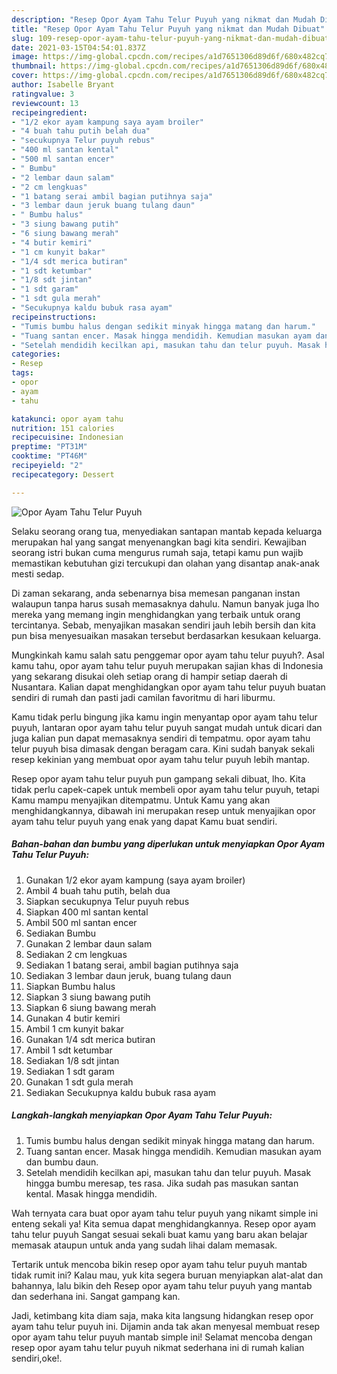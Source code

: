 ```yaml
---
description: "Resep Opor Ayam Tahu Telur Puyuh yang nikmat dan Mudah Dibuat"
title: "Resep Opor Ayam Tahu Telur Puyuh yang nikmat dan Mudah Dibuat"
slug: 109-resep-opor-ayam-tahu-telur-puyuh-yang-nikmat-dan-mudah-dibuat
date: 2021-03-15T04:54:01.837Z
image: https://img-global.cpcdn.com/recipes/a1d7651306d89d6f/680x482cq70/opor-ayam-tahu-telur-puyuh-foto-resep-utama.jpg
thumbnail: https://img-global.cpcdn.com/recipes/a1d7651306d89d6f/680x482cq70/opor-ayam-tahu-telur-puyuh-foto-resep-utama.jpg
cover: https://img-global.cpcdn.com/recipes/a1d7651306d89d6f/680x482cq70/opor-ayam-tahu-telur-puyuh-foto-resep-utama.jpg
author: Isabelle Bryant
ratingvalue: 3
reviewcount: 13
recipeingredient:
- "1/2 ekor ayam kampung saya ayam broiler"
- "4 buah tahu putih belah dua"
- "secukupnya Telur puyuh rebus"
- "400 ml santan kental"
- "500 ml santan encer"
- " Bumbu"
- "2 lembar daun salam"
- "2 cm lengkuas"
- "1 batang serai ambil bagian putihnya saja"
- "3 lembar daun jeruk buang tulang daun"
- " Bumbu halus"
- "3 siung bawang putih"
- "6 siung bawang merah"
- "4 butir kemiri"
- "1 cm kunyit bakar"
- "1/4 sdt merica butiran"
- "1 sdt ketumbar"
- "1/8 sdt jintan"
- "1 sdt garam"
- "1 sdt gula merah"
- "Secukupnya kaldu bubuk rasa ayam"
recipeinstructions:
- "Tumis bumbu halus dengan sedikit minyak hingga matang dan harum."
- "Tuang santan encer. Masak hingga mendidih. Kemudian masukan ayam dan bumbu daun."
- "Setelah mendidih kecilkan api, masukan tahu dan telur puyuh. Masak hingga bumbu meresap, tes rasa. Jika sudah pas masukan santan kental. Masak hingga mendidih."
categories:
- Resep
tags:
- opor
- ayam
- tahu

katakunci: opor ayam tahu 
nutrition: 151 calories
recipecuisine: Indonesian
preptime: "PT31M"
cooktime: "PT46M"
recipeyield: "2"
recipecategory: Dessert

---
```



![Opor Ayam Tahu Telur Puyuh](https://img-global.cpcdn.com/recipes/a1d7651306d89d6f/680x482cq70/opor-ayam-tahu-telur-puyuh-foto-resep-utama.jpg)

Selaku seorang orang tua, menyediakan santapan mantab kepada keluarga merupakan hal yang sangat menyenangkan bagi kita sendiri. Kewajiban seorang istri bukan cuma mengurus rumah saja, tetapi kamu pun wajib memastikan kebutuhan gizi tercukupi dan olahan yang disantap anak-anak mesti sedap.

Di zaman  sekarang, anda sebenarnya bisa memesan panganan instan walaupun tanpa harus susah memasaknya dahulu. Namun banyak juga lho mereka yang memang ingin menghidangkan yang terbaik untuk orang tercintanya. Sebab, menyajikan masakan sendiri jauh lebih bersih dan kita pun bisa menyesuaikan masakan tersebut berdasarkan kesukaan keluarga. 



Mungkinkah kamu salah satu penggemar opor ayam tahu telur puyuh?. Asal kamu tahu, opor ayam tahu telur puyuh merupakan sajian khas di Indonesia yang sekarang disukai oleh setiap orang di hampir setiap daerah di Nusantara. Kalian dapat menghidangkan opor ayam tahu telur puyuh buatan sendiri di rumah dan pasti jadi camilan favoritmu di hari liburmu.

Kamu tidak perlu bingung jika kamu ingin menyantap opor ayam tahu telur puyuh, lantaran opor ayam tahu telur puyuh sangat mudah untuk dicari dan juga kalian pun dapat memasaknya sendiri di tempatmu. opor ayam tahu telur puyuh bisa dimasak dengan beragam cara. Kini sudah banyak sekali resep kekinian yang membuat opor ayam tahu telur puyuh lebih mantap.

Resep opor ayam tahu telur puyuh pun gampang sekali dibuat, lho. Kita tidak perlu capek-capek untuk membeli opor ayam tahu telur puyuh, tetapi Kamu mampu menyajikan ditempatmu. Untuk Kamu yang akan menghidangkannya, dibawah ini merupakan resep untuk menyajikan opor ayam tahu telur puyuh yang enak yang dapat Kamu buat sendiri.

<!--inarticleads1-->

##### Bahan-bahan dan bumbu yang diperlukan untuk menyiapkan Opor Ayam Tahu Telur Puyuh:

1. Gunakan 1/2 ekor ayam kampung (saya ayam broiler)
1. Ambil 4 buah tahu putih, belah dua
1. Siapkan secukupnya Telur puyuh rebus
1. Siapkan 400 ml santan kental
1. Ambil 500 ml santan encer
1. Sediakan  Bumbu
1. Gunakan 2 lembar daun salam
1. Sediakan 2 cm lengkuas
1. Sediakan 1 batang serai, ambil bagian putihnya saja
1. Sediakan 3 lembar daun jeruk, buang tulang daun
1. Siapkan  Bumbu halus
1. Siapkan 3 siung bawang putih
1. Siapkan 6 siung bawang merah
1. Gunakan 4 butir kemiri
1. Ambil 1 cm kunyit bakar
1. Gunakan 1/4 sdt merica butiran
1. Ambil 1 sdt ketumbar
1. Sediakan 1/8 sdt jintan
1. Sediakan 1 sdt garam
1. Gunakan 1 sdt gula merah
1. Sediakan Secukupnya kaldu bubuk rasa ayam




<!--inarticleads2-->

##### Langkah-langkah menyiapkan Opor Ayam Tahu Telur Puyuh:

1. Tumis bumbu halus dengan sedikit minyak hingga matang dan harum.
1. Tuang santan encer. Masak hingga mendidih. Kemudian masukan ayam dan bumbu daun.
1. Setelah mendidih kecilkan api, masukan tahu dan telur puyuh. Masak hingga bumbu meresap, tes rasa. Jika sudah pas masukan santan kental. Masak hingga mendidih.




Wah ternyata cara buat opor ayam tahu telur puyuh yang nikamt simple ini enteng sekali ya! Kita semua dapat menghidangkannya. Resep opor ayam tahu telur puyuh Sangat sesuai sekali buat kamu yang baru akan belajar memasak ataupun untuk anda yang sudah lihai dalam memasak.

Tertarik untuk mencoba bikin resep opor ayam tahu telur puyuh mantab tidak rumit ini? Kalau mau, yuk kita segera buruan menyiapkan alat-alat dan bahannya, lalu bikin deh Resep opor ayam tahu telur puyuh yang mantab dan sederhana ini. Sangat gampang kan. 

Jadi, ketimbang kita diam saja, maka kita langsung hidangkan resep opor ayam tahu telur puyuh ini. Dijamin anda tak akan menyesal membuat resep opor ayam tahu telur puyuh mantab simple ini! Selamat mencoba dengan resep opor ayam tahu telur puyuh nikmat sederhana ini di rumah kalian sendiri,oke!.

